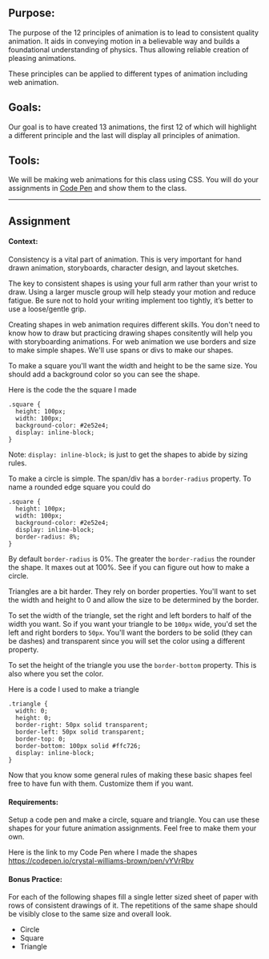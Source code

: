 ## Purpose:

The purpose of the 12 principles of animation is to lead to consistent quality animation. It aids in conveying motion in a believable way and builds a foundational understanding of physics. Thus allowing reliable creation of pleasing animations.

These principles can be applied to different types of animation including web animation.

## Goals:

Our goal is to have created 13 animations, the first 12 of which will highlight a different principle and the last will display all principles of animation.

## Tools:

We will be making web animations for this class using CSS. You will do your assignments in [Code Pen](https://codepen.io/) and show them to the class.

***

## Assignment

#### Context:
Consistency is a vital part of animation. This is very important for hand drawn animation, storyboards, character design, and layout sketches.

The key to consistent shapes is using your full arm rather than your wrist to draw. Using a larger muscle group will help steady your motion and reduce fatigue. Be sure not to hold your writing implement too tightly, it’s better to use a loose/gentle grip.

Creating shapes in web animation requires different skills. You don't need to know how to draw but practicing drawing shapes consitently will help you with storyboarding animations. For web animation we use borders and size to make simple shapes. We'll use spans or divs to make our shapes.

To make a square you'll want the width and height to be the same size. You should add a background color so you can see the shape.

Here is the code the the square I made
```
.square {
  height: 100px;
  width: 100px;
  background-color: #2e52e4;
  display: inline-block;
}
```
Note: `display: inline-block;` is just to get the shapes to abide by sizing rules.

To make a circle is simple. The span/div has a `border-radius` property. To name a rounded edge square you could do

```
.square {
  height: 100px;
  width: 100px;
  background-color: #2e52e4;
  display: inline-block;
  border-radius: 8%;
}
```
By default `border-radius` is 0%. The greater the `border-radius` the rounder the shape. It maxes out at 100%. See if you can figure out how to make a circle.

Triangles are a bit harder. They rely on border properties. You'll want to set the width and height to 0 and allow the size to be determined by the border.

To set the width of the triangle, set the right and left borders to half of the width you want. So if you want your triangle to be `100px` wide, you'd set the left and right borders to `50px`. You'll want the borders to be solid (they can be dashes) and transparent since you will set the color using a different property.

To set the height of the triangle you use the `border-bottom` property. This is also where you set the color.

Here is a code I used to make a triangle
```
.triangle {
  width: 0;
  height: 0;
  border-right: 50px solid transparent;
  border-left: 50px solid transparent;
  border-top: 0;
  border-bottom: 100px solid #ffc726;
  display: inline-block;
}
```

Now that you know some general rules of making these basic shapes feel free to have fun with them. Customize them if you want.

#### Requirements:
Setup a code pen and make a circle, square and triangle. You can use these shapes for your future animation assignments. Feel free to make them your own.

Here is the link to my Code Pen where I made the shapes https://codepen.io/crystal-williams-brown/pen/vYVrRbv

#### Bonus Practice:
For each of the following shapes fill a single letter sized sheet of paper with rows of consistent drawings of it. The repetitions of the same shape should be visibly close to the same size and overall look.
  - Circle
  - Square
  - Triangle
